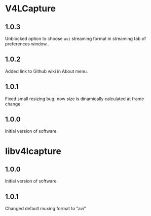 # V4LCapture

## 1.0.3
Unblocked option to choose `avi` streaming format in streaming tab of
preferences window..

## 1.0.2
Added link to Github wiki in About menu.

## 1.0.1
Fixed small resizing bug: now size is dinamically calculated at frame change.

## 1.0.0
Initial version of software.

# libv4lcapture

## 1.0.0
Initial version of software.

## 1.0.1
Changed default muxing format to "avi"
